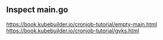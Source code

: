 ## Inspect main.go

https://book.kubebuilder.io/cronjob-tutorial/empty-main.html
https://book.kubebuilder.io/cronjob-tutorial/gvks.html
